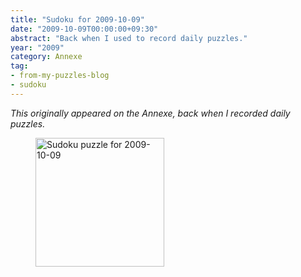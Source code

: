 ```yaml
---
title: "Sudoku for 2009-10-09"
date: "2009-10-09T00:00:00+09:30"
abstract: "Back when I used to record daily puzzles."
year: "2009"
category: Annexe
tag:
- from-my-puzzles-blog
- sudoku
---
```

<p style="font-style:italic;">This originally appeared on the Annexe, back when I recorded daily puzzles.</p>

<figure><p><img src="https://rubenerd.com/files/museum/sudoku-2009-10-09.png" alt="Sudoku puzzle for 2009-10-09" style="width:206px; height:206px; image-rendering:optimizeSpeed; image-rendering:-moz-crisp-edges; image-rendering:-o-crisp-edges; image-rendering:-webkit-optimize-contrast; image-rendering:optimize-contrast; image-rendering:crisp-edges; image-rendering:pixelated; -ms-interpolation-mode:nearest-neighbor;" /></p></figure>
